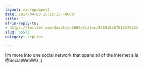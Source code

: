 ```yaml
---
layout: micropubpost
date: 2017-04-03 15:26:13 +0000
title: ''
mf-in-reply-to:
- https://twitter.com/davatron5000/status/848918587515576321
slug: 55573
category: replies

---
```

I’m more into one social network that spans all of the internet a la @SocialWebWG ;)
